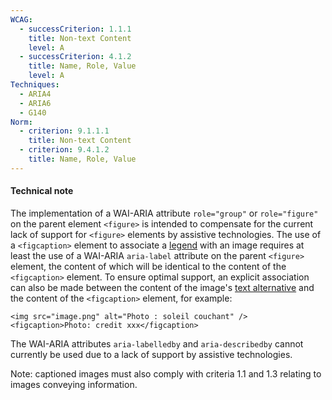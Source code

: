```yaml
---
WCAG:
  - successCriterion: 1.1.1
    title: Non-text Content
    level: A
  - successCriterion: 4.1.2
    title: Name, Role, Value
    level: A
Techniques:
  - ARIA4
  - ARIA6
  - G140
Norm:
  - criterion: 9.1.1.1
    title: Non-text Content
  - criterion: 9.4.1.2
    title: Name, Role, Value
---
```


#### Technical note

The implementation of a WAI-ARIA attribute `role="group"` or `role="figure"` on the parent element `<figure>` is intended to compensate for the current lack of support for `<figure>` elements by assistive technologies. The use of a `<figcaption>` element to associate a [legend](#legende-d-image) with an image requires at least the use of a WAI-ARIA `aria-label` attribute on the parent `<figure>` element, the content of which will be identical to the content of the `<figcaption>` element. To ensure optimal support, an explicit association can also be made between the content of the image's [text alternative](#alternative-text-image) and the content of the `<figcaption>` element, for example:

`<img src="image.png" alt="Photo : soleil couchant" /><figcaption>Photo: credit xxx</figcaption>`

The WAI-ARIA attributes `aria-labelledby` and `aria-describedby` cannot currently be used due to a lack of support by assistive technologies.

Note: captioned images must also comply with criteria 1.1 and 1.3 relating to images conveying information.
